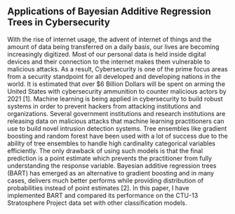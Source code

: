 ## Applications of Bayesian Additive Regression Trees in Cybersecurity

With the rise of internet usage, the advent of internet of things and the amount of data being transferred on a
daily basis, our lives are becoming increasingly digitized. Most of our personal data is held inside digital devices and
their connection to the internet makes them vulnerable to malicious attacks. As a result, Cybersecurity is one of
the prime focus areas from a security standpoint for all developed and developing nations in the world. It is
estimated that over $6 Billion Dollars will be spent on arming the United States with cybersecurity ammunition to
counter malicious actors by 2021 [1]. Machine learning is being applied in cybersecurity to build robust systems in
order to prevent hackers from attacking institutions and organizations. Several government institutions and
research institutions are releasing data on malicious attacks that machine learning practitioners can use to build
novel intrusion detection systems. Tree ensembles like gradient boosting and random forest have been used with a
lot of success due to the ability of tree ensembles to handle high cardinality categorical variables efficiently. The
only drawback of using such models is that the final prediction is a point estimate which prevents the practitioner
from fully understanding the response variable. Bayesian additive regression trees (BART) has emerged as an
alternative to gradient boosting and in many cases, delivers much better performs while providing distribution of
probabilities instead of point estimates [2]. In this paper, I have implemented BART and compared its performance
on the CTU-13 Stratosphere Project data set with other classification models.
